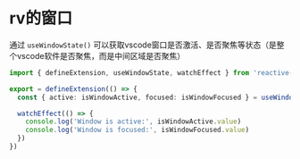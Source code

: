 # rv的窗口

通过 `useWindowState()` 可以获取vscode窗口是否激活、是否聚焦等状态（是整个vscode软件是否聚焦，而是中间区域是否聚焦）

```ts
import { defineExtension, useWindowState, watchEffect } from 'reactive-vscode'

export = defineExtension(() => {
  const { active: isWindowActive, focused: isWindowFocused } = useWindowState()

  watchEffect(() => {
    console.log('Window is active:', isWindowActive.value)
    console.log('Window is focused:', isWindowFocused.value)
  })
})
```

